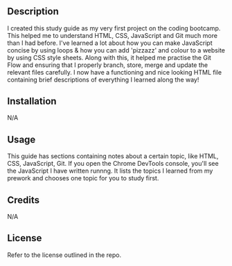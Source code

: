 # <Your-Project-Title>

## Description
I created this study guide as my very first project on the coding bootcamp. This helped me to understand HTML, CSS, JavaScript and Git much more than I had before. I've learned a lot about how you can make JavaScript concise by using loops & how you can add 'pizzazz' and colour to a website by using CSS style sheets. Along with this, it helped me practise the Git Flow and ensuring that I properly branch, store, merge and update the relevant files carefully. I now have a functioning and nice looking HTML file containing brief descriptions of everything I learned along the way!

## Installation

N/A

## Usage

This guide has sections containing notes about a certain topic, like HTML, CSS, JavaScript, Git. If you open the Chrome DevTools console, you'll see the JavaScript I have written runnng. It lists the topics I learned from my prework and chooses one topic for you to study first.

## Credits

N/A

## License

Refer to the license outlined in the repo.